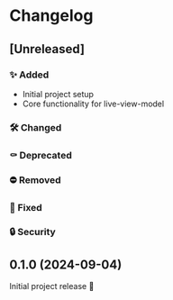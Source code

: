 # Changelog

## [Unreleased]

### ✨ Added
- Initial project setup
- Core functionality for live-view-model

### 🛠️ Changed

### ⚰️ Deprecated

### ⛔ Removed

### 🐛 Fixed

### 🔒 Security


## 0.1.0 (2024-09-04)

Initial project release 🚧
